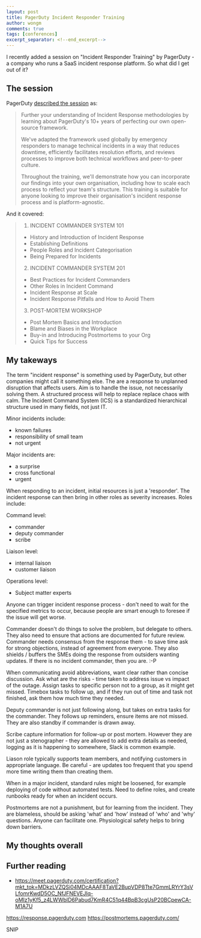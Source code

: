 ```yaml
---
layout: post
title: PagerDuty Incident Responder Training
author: wongm
comments: true
tags: [conferences]
excerpt_separator: <!--end_excerpt-->
---
```


I recently added a session on "Incident Responder Training" by PagerDuty - a company who runs a SaaS incident response platform. So what did I get out of it?

<!--end_excerpt-->

## The session ##

PagerDuty [described the session](https://meet.pagerduty.com/certification) as:

> Further your understanding of Incident Response methodologies by learning about PagerDuty's 10+ years of perfecting our own open-source framework.
> 
> We've adapted the framework used globally by emergency responders to manage technical incidents in a way that reduces downtime, efficiently facilitates resolution efforts, and reviews processes to improve both technical workflows and peer-to-peer culture.
> 
> Throughout the training, we'll demonstrate how you can incorporate our findings into your own organisation, including how to scale each process to reflect your team's structure. This training is suitable for anyone looking to improve their organisation's incident response process and is platform-agnostic.

And it covered:

> 1. INCIDENT COMMANDER SYSTEM 101
> 
> - History and Introduction of Incident Response
> - Establishing Definitions
> - People Roles and Incident Categorisation
> - Being Prepared for Incidents
>
> 2. INCIDENT COMMANDER SYSTEM 201
>
> - Best Practices for Incident Commanders
> - Other Roles in Incident Command
> - Incident Response at Scale
> - Incident Response Pitfalls and How to Avoid Them
>
> 3. POST-MORTEM WORKSHOP
> 
> - Post Mortem Basics and Introduction
> - Blame and Biases in the Workplace
> - Buy-in and Introducing Postmortems to your Org
> - Quick Tips for Success

## My takeways ##

The term "incident response" is something used by PagerDuty, but other companies might call it something else. The are a response to unplanned disruption that affects users. Aim is to handle the issue, not necessarily solving them. A structured process will help to replace replace chaos with calm. The Incident Command System (ICS) is a standardized hierarchical structure used in many fields, not just IT.

Minor incidents include:

- known failures
- responsibility of small team
- not urgent

Major incidents are:

- a surprise
- cross functional
- urgent

When responding to an incident, initial resources is just a 'responder'. The incident response can then bring in other roles as severity increases. Roles include:

Command level: 

- commander
- deputy commander
- scribe 

Liaison level:

- internal liaison
- customer liaison

Operations level:

- Subject matter experts

Anyone can trigger incident response process - don't need to wait for the specified metrics to occur, because people are smart enough to foresee if the issue will get worse.

Commander doesn't do things to solve the problem, but delegate to others. They also need to ensure that actions are documented for future review.  Commander needs consensus from the response them - to save time ask for strong objections, instead of agreement from everyone.  They also shields / buffers the SMEs doing the response from outsiders wanting updates. If there is no incident commander, then you are. :-P 

When communicating avoid abbreviations, want clear rather than concise discussion. Ask what are the risks - time taken to address issue vs impact of the outage. Assign tasks to specific person not to a group, as it might get missed. Timebox tasks to follow up, and if they run out of time and task not finished, ask them how much time they needed.

Deputy commander is not just following along, but takes on extra tasks for the commander. They follows up reminders, ensure items are not missed. They are also standby if commander is drawn away.

Scribe capture information for follow-up or post mortem. However they are not just a stenographer - they are allowed to add extra details as needed, logging as it is happening to somewhere, Slack is common example.

Liason role typically supports team members, and notifying customers in appropriate language. Be careful - are updates too frequent that you spend more time writing them than creating them.

When in a major incident, standard rules might be loosened, for example deploying of code without automated tests. Need to define roles, and create runbooks ready for when an incident occurs.

Postmortems are not a punishment, but for learning from the incident. They are blameless, should be asking 'what' and 'how' instead of 'who' and 'why' questions. Anyone can facilitate one. Physiological safety helps to bring down barriers.

## My thoughts overall ##

## Further reading ##

- https://meet.pagerduty.com/certification?mkt_tok=MDkzLVZQSi04MDcAAAF8TaVE2BupVDP8Tte7GmmLRYrY3sVLfomrKwdD5OC_NfJFNEVEJIq-oMIz1yKf5_z4LWWbID6Pabud7KmR4C51q44BpB3cgUsP20BCpewCA-M1A7U

https://response.pagerduty.com
https://postmortems.pagerduty.com/


SNIP